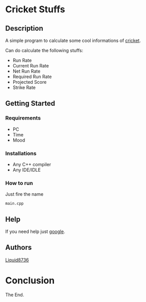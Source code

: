 
# Cricket Stuffs

## Description
A simple program to  calculate some cool informations of [cricket](https://www.google.com/search?q=cricket).

Can do calculate the following stuffs:

* Run Rate
* Current Run Rate
* Net Run Rate
* Required Run Rate
* Projected Score
* Strike Rate

## Getting Started
### Requirements
* PC
* Time
* Mood

### Installations
* Any C++ compiler
* Any IDE/IDLE

### How to run
Just fire the name
```
main.cpp
``` 

## Help
If you need help just [google](https://google.com).

## Authors
[Liquid8736](https://github.com/Liquid8736)

# Conclusion 
The End.